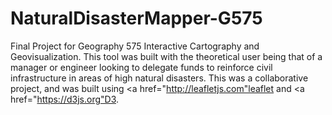 # NaturalDisasterMapper-G575

Final Project for Geography 575 Interactive Cartography and Geovisualization.  This tool was built with the theoretical user being that of a manager or engineer looking to delegate funds to reinforce civil infrastructure in areas of high natural disasters.  This was a collaborative project, and was built using <a href="http://leafletjs.com"leaflet</a> and <a href="https://d3js.org"D3</a>.
